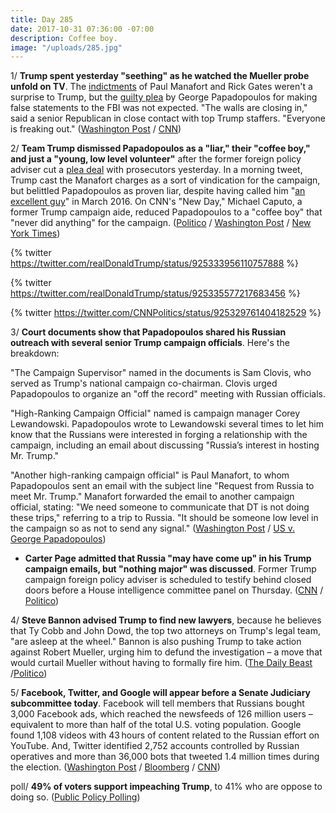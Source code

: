 ```yaml
---
title: Day 285
date: 2017-10-31 07:36:00 -07:00
description: Coffee boy.
image: "/uploads/285.jpg"
---
```


1/ **Trump spent yesterday "seething" as he watched the Mueller probe unfold on TV**. The [indictments](https://whatthefuckjusthappenedtoday.com/2017/10/30/day-284/#1-in-a-12-count-indictment-robert-mu) of Paul Manafort and Rick Gates weren't a surprise to Trump, but the [guilty plea](https://whatthefuckjusthappenedtoday.com/2017/10/30/day-284/#2-trumps-former-foreign-policy-advis) by George Papadopoulos for making false statements to the FBI was not expected. "The walls are closing in," said a senior Republican in close contact with top Trump staffers. "Everyone is freaking out." ([Washington Post](https://www.washingtonpost.com/politics/upstairs-at-home-with-the-tv-on-trump-fumes-over-russia-indictments/2017/10/30/fd0d0b16-bd87-11e7-8444-a0d4f04b89eb_story.html) / [CNN](https://www.cnn.com/2017/10/30/politics/donald-trump-mueller-reaction/index.html))

2/ **Team Trump dismissed Papadopoulos as a "liar," their "coffee boy," and just a "young, low level volunteer"** after the former foreign policy adviser cut a [plea deal](https://whatthefuckjusthappenedtoday.com/2017/10/30/day-284/#2-trumps-former-foreign-policy-advis) with prosecutors yesterday. In a morning tweet, Trump cast the Manafort charges as a sort of vindication for the campaign, but belittled Papadopoulos as proven liar, despite having called him "[an excellent guy](https://www.washingtonpost.com/blogs/post-partisan/wp/2016/03/21/a-transcript-of-donald-trumps-meeting-with-the-washington-post-editorial-board/?utm_term=.9dd93142fe79&tid=a_inl)" in March 2016. On CNN's "New Day," Michael Caputo, a former Trump campaign aide, reduced Papadopoulos to a "coffee boy" that "never did anything" for the campaign. ([Politico](https://www.politico.com/story/2017/10/31/trump-robert-mueller-indictments-response-244361) / [Washington Post](https://www.washingtonpost.com/news/post-politics/wp/2017/10/31/trump-diminishes-papadopoulos-former-foreign-policy-adviser-as-a-young-low-level-volunteer/) / [New York Times](https://www.nytimes.com/2017/10/31/us/politics/trump-manafort-papadopoulos-mueller.html))

{% twitter https://twitter.com/realDonaldTrump/status/925333956110757888 %}

{% twitter https://twitter.com/realDonaldTrump/status/925335577217683456 %}

{% twitter https://twitter.com/CNNPolitics/status/925329761404182529 %}

3/ **Court documents show that Papadopoulos shared his Russian outreach with several senior Trump campaign officials**. Here's the breakdown:

"The Campaign Supervisor" named in the documents is Sam Clovis, who served as Trump's national campaign co-chairman. Clovis urged Papadopoulos to organize an "off the record" meeting with Russian officials.

"High-Ranking Campaign Official" named is campaign manager Corey Lewandowski. Papadopoulos wrote to Lewandowski several times to let him know that the Russians were interested in forging a relationship with the campaign, including an email about discussing "Russia’s interest in hosting Mr. Trump."

"Another high-ranking campaign official" is Paul Manafort, to whom Papadopoulos sent an email with the subject line "Request from Russia to meet Mr. Trump." Manafort forwarded the email to another campaign official, stating: "We need someone to communicate that DT is not doing these trips," referring to a trip to Russia. "It should be someone low level in the campaign so as not to send any signal." ([Washington Post](https://www.washingtonpost.com/politics/whos-who-in-the-george-papadopoulos-court-documents/2017/10/30/e131158c-bdb3-11e7-97d9-bdab5a0ab381_story.html) / [US v. George Papadopoulos](https://static01.nyt.com/packages/pdf/politics/2017/statement_of_the_offense.filed_.pdf))

* **Carter Page admitted that Russia "may have come up" in his Trump campaign emails, but "nothing major" was discussed**. Former Trump campaign foreign policy adviser is scheduled to testify behind closed doors before a House intelligence committee panel on Thursday. ([CNN](https://www.cnn.com/2017/10/30/politics/carter-page-george-papadopoulos/index.html) / [Politico](https://www.politico.com/story/2017/10/30/page-papadopoulos-russia-probe-244349))

4/ **Steve Bannon advised Trump to find new lawyers**, because he believes that Ty Cobb and John Dowd, the top two attorneys on Trump's legal team, "are asleep at the wheel." Bannon is also pushing Trump to take action against Robert Mueller, urging him to defund the investigation – a move that would curtail Mueller without having to formally fire him. ([The Daily Beast](https://www.thedailybeast.com/steve-bannon-thinks-trumps-legal-team-is-asleep-at-the-wheeland-hes-looking-for-ways-to-kneecap-mueller) /[Politico](https://www.politico.com/story/2017/10/30/trump-manafort-campaign-indictment-republicans-244342))

5/ **Facebook, Twitter, and Google will appear before a Senate Judiciary subcommittee today**. Facebook will tell members that Russians bought 3,000 Facebook ads, which reached the newsfeeds of 126 million users – equivalent to more than half of the total U.S. voting population. Google found 1,108 videos with 43 hours of content related to the Russian effort on YouTube. And, Twitter identified 2,752 accounts controlled by Russian operatives and more than 36,000 bots that tweeted 1.4 million times during the election. ([Washington Post](https://www.washingtonpost.com/business/technology/2017/10/30/4509587e-bd84-11e7-97d9-bdab5a0ab381_story.html) / [Bloomberg](https://www.bloomberg.com/news/articles/2017-10-31/facebook-twitter-google-to-tell-congress-how-russia-meddled) / [CNN](http://money.cnn.com/2017/10/30/media/russia-facebook-126-million-users/index.html))

poll/ **49% of voters support impeaching Trump**, to 41% who are oppose to doing so. ([Public Policy Polling](http://www.publicpolicypolling.com/polls/support-impeachment-record-high/))

